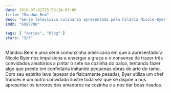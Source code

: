 ```yaml
---
date: 2018-07-01T15:58:24-03:00
title: "Mandou Bem"
desc: "Série televisiva culinária apresentada pela hilária Nicole Byer."
imdb: "6987788"

tags: [ "series", "blog" ]
stars: "3/5"
---
```

Mandou Bem é uma série comunzinha americana em que a apresentadora Nicole Byer nos impulsiona a enxergar a graça e o nonsense de trazer três convidados aleatórios a pintar o sete na cozinha do palco, tentando fazer algo que preste em confeitaria imitando pequenas obras de arte do ramo. Com seu espírito leve (apesar de fisicamente pesada), Byer utiliza um chef francês e um outro convidado ilustre toda vez que se dispõe a nos apresentar os terrores dos amadores na cozinha e a nos dar boas risadas.
